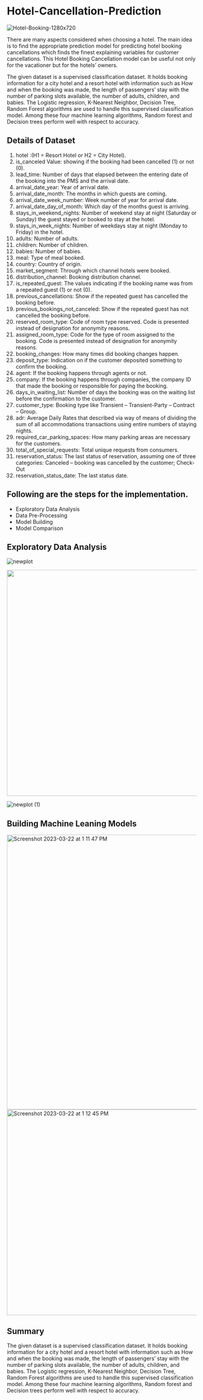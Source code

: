 # Hotel-Cancellation-Prediction

![Hotel-Booking-1280x720](https://user-images.githubusercontent.com/128668596/228053799-fae98a6f-3bec-478d-8a89-1372cbafd5d0.jpg)

There are many aspects considered when choosing a hotel. The main idea is to find the appropriate prediction model for predicting hotel booking cancellations which finds the finest explaining variables for customer cancellations. This Hotel Booking Cancellation model can be useful not only for the vacationer but for the hotels’ owners.

The given dataset is a supervised classification dataset. It holds booking information for a city hotel and a resort hotel with information such as How and when the booking was made, the length of passengers’ stay with the number of parking slots available, the number of adults, children, and babies. The Logistic regression, K-Nearest Neighbor, Decision Tree, Random Forest algorithms are used to handle this supervised classification model. Among these four machine learning algorithms, Random forest and Decision trees perform well with respect to accuracy.

## Details of Dataset
1. hotel :(H1 = Resort Hotel or H2 = City Hotel).
2. is_canceled Value: showing if the booking had been cancelled (1) or not (0).
3. lead_time: Number of days that elapsed between the entering date of the booking into the PMS and the arrival date.
4. arrival_date_year: Year of arrival date.
5. arrival_date_month: The months in which guests are coming.
6. arrival_date_week_number: Week number of year for arrival date.
7. arrival_date_day_of_month: Which day of the months guest is arriving.
8. stays_in_weekend_nights: Number of weekend stay at night (Saturday or Sunday) the guest stayed or booked to stay at the hotel.
9. stays_in_week_nights: Number of weekdays stay at night (Monday to Friday) in the hotel.
10. adults: Number of adults.
11. children: Number of children.
12. babies: Number of babies.
13. meal: Type of meal booked.
14. country: Country of origin.
15. market_segment: Through which channel hotels were booked.
16. distribution_channel: Booking distribution channel.
17. is_repeated_guest: The values indicating if the booking name was from a repeated guest (1) or not (0).
18. previous_cancellations: Show if the repeated guest has cancelled the booking before.
19. previous_bookings_not_canceled: Show if the repeated guest has not cancelled the booking before.
20. reserved_room_type: Code of room type reserved. Code is presented instead of designation for anonymity reasons.
21. assigned_room_type: Code for the type of room assigned to the booking. Code is presented instead of designation for anonymity reasons.
22. booking_changes: How many times did booking changes happen.
23. deposit_type: Indication on if the customer deposited something to confirm the booking.
24. agent: If the booking happens through agents or not.
25. company: If the booking happens through companies, the company ID that made the booking or responsible for paying the booking.
26. days_in_waiting_list: Number of days the booking was on the waiting list before the confirmation to the customer.
27. customer_type: Booking type like Transient – Transient-Party – Contract – Group.
28. adr: Average Daily Rates that described via way of means of dividing the sum of all accommodations transactions using entire numbers of staying nights.
29. required_car_parking_spaces: How many parking areas are necessary for the customers.
30. total_of_special_requests: Total unique requests from consumers.
31. reservation_status: The last status of reservation, assuming one of three categories: Canceled – booking was cancelled by the customer; Check-Out
32. reservation_status_date: The last status date.


## Following are the steps for the implementation.

* Exploratory Data Analysis
* Data Pre-Processing
* Model Building
* Model Comparison


## Exploratory Data Analysis
![newplot](https://user-images.githubusercontent.com/96882935/226996368-3164365d-2b8c-4d20-bd52-0a1892dabfff.png)

<img src="https://user-images.githubusercontent.com/96882935/226996470-b9ada551-cb09-4dc1-b7b9-7f521da9b68d.png" width="800" height="600">

![newplot (1)](https://user-images.githubusercontent.com/96882935/226998378-33b74a2a-2f65-485b-a630-29d6555fe157.png)


## Building Machine Leaning Models
<img width="729" alt="Screenshot 2023-03-22 at 1 11 47 PM" src="https://user-images.githubusercontent.com/96882935/226998785-a3350b51-4310-4d7a-8fa2-111f403f325a.png">

<img width="546" alt="Screenshot 2023-03-22 at 1 12 45 PM" src="https://user-images.githubusercontent.com/96882935/226999000-6bb01987-521b-45cb-ac1d-2c325662e70c.png">

## Summary
The given dataset is a supervised classification dataset. It holds booking information for a city hotel and a resort hotel with information such as How and when the booking was made, the length of passengers’ stay with the number of parking slots available, the number of adults, children, and babies. The Logistic regression, K-Nearest Neighbor, Decision Tree, Random Forest algorithms are used to handle this supervised classification model. Among these four machine learning algorithms, Random forest and Decision trees perform well with respect to accuracy.
